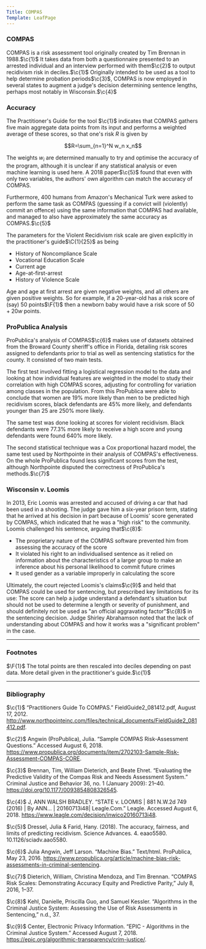 ```yaml
---
Title: COMPAS
Template: LeafPage
---
```


### COMPAS
$\newcommand{\c}[1]{^{[#1]}}\newcommand{\C}[2]{^{[#1\text{, p.#2}]}}\newcommand{\Ci}[2]{^{[#1\text{, #2}]}}\newcommand{\F}[1]{^{[\text{F}#1]}}$
COMPAS is a risk assessment tool originally created by Tim Brennan in 1988.$\c{1}$ It takes data from both a questionnaire presented to an arrested individual and an interview performed with them$\c{2}$ to output recidivism risk in deciles.$\c{1}$
Originally intended to be used as a tool to help determine probation periods$\c{3}$, COMPAS is now employed in several states to augment a judge's decision determining sentence lengths, perhaps most notably in Wisconsin.$\c{4}$

### Accuracy

The Practitioner's Guide for the tool $\c{1}$ indicates that COMPAS gathers five main aggregate data points from its input and performs a weighted average of these scores, so that one's risk $R$ is given by

$$R=\sum_{n=1}^N w_n x_n$$

The weights $w_i$ are determined manually to try and optimise the accuracy of the program, although it is unclear if any statistical analysis or even machine learning is used here. A 2018 paper$\c{5}$ found that even with only two variables, the authors' own algorithm can match the accuracy of COMPAS.

Furthermore, 400 humans from Amazon's Mechanical Turk were asked to perform the same task as COMPAS (guessing if a convict will (violently) commit an offence) using the same information that COMPAS had available, and managed to also have approximately the same accuracy as COMPAS.$\c{5}$

The parameters for the Violent Recidivism risk scale are given explicitly in the practitioner's guide$\C{1}{25}$ as being

* History of Noncompliance Scale
* Vocational Education Scale
* Current age
* Age-at-first-arrest
* History of Violence Scale

Age and age at first arrest are given negative weights, and all others are given positive weights. So for example, if a 20-year-old has a risk score of (say) $50$ points$\F{1}$ then a newborn baby would have a risk score of $50+20w$ points.

### ProPublica Analysis

ProPublica's analysis of COMPAS$\c{6}$ makes use of datasets obtained from the Broward County sheriff's office in Florida, detailing risk scores assigned to defendants prior to trial as well as sentencing statistics for the county. It consisted of two main tests.

The first test involved fitting a logistical regression model to the data and looking at how individual features are weighted in the model to study their correlation with high COMPAS scores, adjusting for controlling for variation among classes in the population. From this ProPublica were able to conclude that women are 19% more likely than men to be predicted high recidivism scores, black defendants are 45% more likely, and defendants younger than 25 are 250% more likely.

The same test was done looking at scores for violent recidivism. Black defendants were 77.3% more likely to receive a high score and young defendants were found 640% more likely.

The second statistical technique was a Cox proportional hazard model, the same test used by Northpointe in their analysis of COMPAS's effectiveness. On the whole ProPublica found less significant scores from the test, although Northpointe disputed the correctness of ProPublica's methods.$\c{7}$

### Wisconsin v. Loomis

In 2013, Eric Loomis was arrested and accused of driving a car that had been used in a shooting. The judge gave him a six-year prison term, stating that he arrived at his decision in part because of Loomis' score generated by COMPAS, which indicated that he was a "high risk" to the community. Loomis challenged his sentence, arguing that$\c{8}$:

* The proprietary nature of the COMPAS software prevented him from assessing the accuracy of the score
* It violated his right to an individualised sentence as it relied on information about the characteristics of a larger group to make an inference about his personal likelihood to commit future crimes
* It used gender as a variable improperly in calculating the score

Ultimately, the court rejected Loomis's claims$\c{9}$ and held that COMPAS could be used for sentencing, but prescribed key limitations for its use: The score can help a judge understand a defendant's situation but should not be used to determine a length or severity of punishment, and should definitely not be used as "an official aggravating factor"$\c{8}$ in the sentencing decision. Judge Shirley Abrahamson noted that the lack of understanding about COMPAS and how it works was a "significant problem" in the case.

---

### Footnotes

$\F{1}$ The total points are then rescaled into deciles depending on past data. More detail given in the practitioner's guide.$\c{1}$

---

### Bibliography

$\c{1}$ “Practitioners Guide To COMPAS.” FieldGuide2_081412.pdf, August 17, 2012. http://www.northpointeinc.com/files/technical_documents/FieldGuide2_081412.pdf.

$\c{2}$ Angwin (ProPublica), Julia. “Sample COMPAS Risk-Assessment Questions.” Accessed August 6, 2018. https://www.propublica.org/documents/item/2702103-Sample-Risk-Assessment-COMPAS-CORE.

$\c{3}$ Brennan, Tim, William Dieterich, and Beate Ehret. “Evaluating the Predictive Validity of the Compas Risk and Needs Assessment System.” Criminal Justice and Behavior 36, no. 1 (January 2009): 21–40. https://doi.org/10.1177/0093854808326545.

$\c{4}$ J, ANN WALSH BRADLEY. “STATE v. LOOMIS | 881 N.W.2d 749 (2016) | By ANN... | 20160713i48| Leagle.Com.” Leagle. Accessed August 6, 2018. https://www.leagle.com/decision/inwico20160713i48.

$\c{5}$ Dressel, Julia & Farid, Hany. (2018). The accuracy, fairness, and limits of predicting recidivism. Science Advances. 4. eaao5580. 10.1126/sciadv.aao5580. 

$\c{6}$ Julia Angwin, Jeff Larson. “Machine Bias.” Text/html. ProPublica, May 23, 2016. https://www.propublica.org/article/machine-bias-risk-assessments-in-criminal-sentencing.

$\c{7}$ Dieterich, William, Christina Mendoza, and Tim Brennan. “COMPAS Risk Scales: Demonstrating Accuracy Equity and Predictive Parity,” July 8, 2016, 1–37.

$\c{8}$ Kehl, Danielle, Priscilla Guo, and Samuel Kessler. “Algorithms in the Criminal Justice System: Assessing the Use of Risk Assessments in Sentencing,” n.d., 37.

$\c{9}$ Center, Electronic Privacy Information. “EPIC - Algorithms in the Criminal Justice System.” Accessed August 7, 2018. https://epic.org/algorithmic-transparency/crim-justice/.
